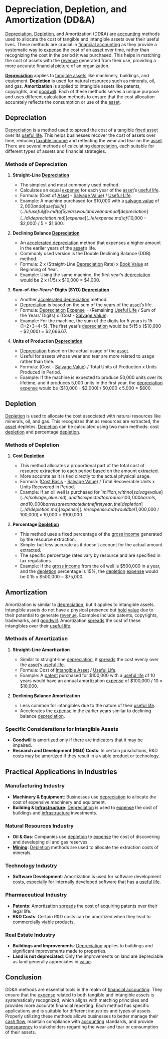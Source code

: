 # Depreciation, Depletion, and Amortization (DD&A)

[Depreciation](../d/depreciation.md), [Depletion](../d/depletion.md), and Amortization (DD&A) are [accounting](../a/accounting.md) methods used to allocate the cost of tangible and intangible assets over their useful lives. These methods are crucial in [financial accounting](../f/financial_accounting.md) as they provide a systematic way to [expense](../e/expense.md) the cost of an [asset](../a/asset.md) over time, rather than recognizing the cost in the period it was purchased. This helps in matching the cost of assets with the [revenue](../r/revenue.md) generated from their use, providing a more accurate financial picture of an organization.

**[Depreciation](../d/depreciation.md)** applies to [tangible assets](../t/tangible_asset.md) like machinery, buildings, and equipment. **[Depletion](../d/depletion.md)** is used for natural resources such as minerals, oil, and gas. **Amortization** is applied to intangible assets like patents, copyrights, and [goodwill](../g/goodwill.md). Each of these methods serves a unique purpose and uses different calculation methods to ensure that the cost allocation accurately reflects the consumption or use of the [asset](../a/asset.md).

## Depreciation

[Depreciation](../d/depreciation.md) is a method used to spread the cost of a tangible [fixed asset](../f/fixed_asset.md) over its [useful life](../u/useful_life.md). This helps businesses recover the cost of assets over time, reducing [taxable income](../t/taxable_income.md) and reflecting the wear and tear on the [asset](../a/asset.md). There are several methods of calculating [depreciation](../d/depreciation.md), each suitable for different types of assets and financial strategies.

### Methods of Depreciation

1. **Straight-Line [Depreciation](../d/depreciation.md)**
   - The simplest and most commonly used method.
   - Calculates an equal [expense](../e/expense.md) for each year of the [asset](../a/asset.md)’s [useful life](../u/useful_life.md).
   - Formula: (Cost of [Asset](../a/asset.md) - [Salvage Value](../s/salvage_value.md)) / [Useful Life](../u/useful_life.md).
   - Example: A machine purchased for $10,000 with a [salvage value](../s/salvage_value.md) of $2,000 and a [useful life](../u/useful_life.md) of 5 years would have an annual [depreciation](../d/depreciation.md) [expense](../e/expense.md) of ($10,000 - $2,000) / 5 = $1,600.

2. **Declining Balance [Depreciation](../d/depreciation.md)**
   - An [accelerated depreciation](../a/accelerated_depreciation.md) method that expenses a higher amount in the earlier years of the [asset](../a/asset.md)’s life.
   - Commonly used version is the Double Declining Balance (DDB) method.
   - Formula: 2 x (Straight-Line [Depreciation](../d/depreciation.md) Rate) x [Book Value](../b/book_value.md) at Beginning of Year.
   - Example: Using the same machine, the first year’s [depreciation](../d/depreciation.md) would be 2 x (1/5) x $10,000 = $4,000. 

3. **Sum-of-the-Years’-Digits (SYD) [Depreciation](../d/depreciation.md)**
   - Another [accelerated depreciation](../a/accelerated_depreciation.md) method.
   - [Depreciation](../d/depreciation.md) is based on the sum of the years of the [asset](../a/asset.md)’s life.
   - Formula: [Depreciation](../d/depreciation.md) [Expense](../e/expense.md) = (Remaining [Useful Life](../u/useful_life.md) / Sum of the Years’ Digits) x (Cost - [Salvage Value](../s/salvage_value.md)).
   - Example: For the machine, the sum of the digits for 5 years is 15 (1+2+3+4+5). The first year’s [depreciation](../d/depreciation.md) would be 5/15 x ($10,000 - $2,000) = $2,666.67.

4. **Units of Production [Depreciation](../d/depreciation.md)**
   - [Depreciation](../d/depreciation.md) based on the actual usage of the [asset](../a/asset.md).
   - Useful for assets whose wear and tear are more related to usage rather than time.
   - Formula: (Cost - [Salvage Value](../s/salvage_value.md)) / Total Units of Production x Units Produced in Period.
   - Example: If the machine is expected to produce 50,000 units over its lifetime, and it produces 5,000 units in the first year, the [depreciation](../d/depreciation.md) [expense](../e/expense.md) would be ($10,000 - $2,000) / 50,000 x 5,000 = $800.

## Depletion

[Depletion](../d/depletion.md) is used to allocate the cost associated with natural resources like minerals, oil, and gas. This recognizes that as resources are extracted, the [asset](../a/asset.md) depletes. [Depletion](../d/depletion.md) can be calculated using two main methods: cost [depletion](../d/depletion.md) and percentage [depletion](../d/depletion.md).

### Methods of Depletion

1. **Cost [Depletion](../d/depletion.md)**
   - This method allocates a proportional part of the total cost of resource extraction to each period based on the amount extracted.
   - More accurate as it is tied directly to the actual physical usage.
   - Formula: ([Cost Basis](../c/cost_basis.md) - [Salvage Value](../s/salvage_value.md)) / Total Recoverable Units x Units Recovered in Period.
   - Example: If an oil well is purchased for $1 million, with no [salvage value](../s/salvage_value.md), and it is expected to produce 100,000 barrels, and 10,000 barrels are extracted in the first year, the [depletion](../d/depletion.md) [expense](../e/expense.md) would be ($1,000,000 / 100,000) x 10,000 = $100,000.

2. **Percentage [Depletion](../d/depletion.md)**
   - This method uses a fixed percentage of the [gross income](../g/gross_income.md) generated by the resource extraction.
   - Simpler but less accurate as it doesn’t account for the actual amount extracted.
   - The specific percentage rates vary by resource and are specified in tax regulations.
   - Example: If the [gross income](../g/gross_income.md) from the oil well is $500,000 in a year, and the [depletion](../d/depletion.md) percentage is 15%, the [depletion](../d/depletion.md) [expense](../e/expense.md) would be 0.15 x $500,000 = $75,000.

## Amortization

Amortization is similar to [depreciation](../d/depreciation.md), but it applies to intangible assets. Intangible assets do not have a physical presence but [hold](../h/hold.md) [value](../v/value.md) due to their potential to generate [revenue](../r/revenue.md). Examples include patents, copyrights, trademarks, and [goodwill](../g/goodwill.md). Amortization [spreads](../s/spreads.md) the cost of these intangibles over their [useful life](../u/useful_life.md).

### Methods of Amortization

1. **Straight-Line Amortization**
   - Similar to straight-line [depreciation](../d/depreciation.md), it [spreads](../s/spreads.md) the cost evenly over the [asset](../a/asset.md)’s [useful life](../u/useful_life.md).
   - Formula: Cost of [Intangible Asset](../i/intangible_asset.md) / [Useful Life](../u/useful_life.md).
   - Example: A [patent](../p/patent.md) purchased for $100,000 with a [useful life](../u/useful_life.md) of 10 years would have an annual amortization [expense](../e/expense.md) of $100,000 / 10 = $10,000.

2. **Declining Balance Amortization**
   - Less common for intangibles due to the nature of their [useful life](../u/useful_life.md).
   - Accelerates the [expense](../e/expense.md) in the earlier years similar to declining balance [depreciation](../d/depreciation.md).

### Specific Considerations for Intangible Assets

- **[Goodwill](../g/goodwill.md)** is amortized only if there are indicators that it may be impaired.
- **Research and Development (R&D) Costs**: In certain jurisdictions, R&D costs may be amortized if they result in a viable product or technology.

## Practical Applications in Industries

### Manufacturing Industry
- **Machinery & Equipment**: Businesses use [depreciation](../d/depreciation.md) to allocate the cost of expensive machinery and equipment.
- **Building & [Infrastructure](../i/infrastructure.md)**: [Depreciation](../d/depreciation.md) is used to [expense](../e/expense.md) the cost of buildings and [infrastructure](../i/infrastructure.md) investments.

### Natural Resources Industry
- **Oil & Gas**: Companies use [depletion](../d/depletion.md) to [expense](../e/expense.md) the cost of discovering and developing oil and gas reserves.
- **[Mining](../m/mining.md)**: [Depletion](../d/depletion.md) methods are used to allocate the extraction costs of minerals.

### Technology Industry
- **Software Development**: Amortization is used for software development costs, especially for internally developed software that has a [useful life](../u/useful_life.md).

### Pharmaceutical Industry
- **Patents**: Amortization [spreads](../s/spreads.md) the cost of acquiring patents over their legal life.
- **R&D Costs**: Certain R&D costs can be amortized when they lead to commercially viable products.

### Real Estate Industry
- **Buildings and Improvements**: [Depreciation](../d/depreciation.md) applies to buildings and significant improvements made to properties.
- **Land is not depreciated**: Only the improvements on land are depreciable as land generally appreciates in [value](../v/value.md).

## Conclusion

DD&A methods are essential tools in the realm of [financial accounting](../f/financial_accounting.md). They ensure that the [expense](../e/expense.md) related to both tangible and intangible assets is systematically recognized, which aligns with matching principles and provides more accurate financial reporting. Each method has specific applications and is suitable for different industries and types of assets. Properly utilizing these methods allows businesses to better manage their [cash flow](../c/cash_flow.md), maintain compliance with [accounting](../a/accounting.md) standards, and provide [transparency](../t/transparency.md) to stakeholders regarding the wear and tear or consumption of their assets.